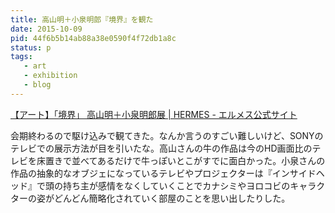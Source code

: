 ```yaml
---
title: 高山明＋小泉明郎『境界』を観た 
date: 2015-10-09
pid: 44f6b5b14ab88a38e0590f4f72db1a8c
status: p
tags:
   - art
   - exhibition
   - blog
---
```


[【アート】「境界」 高山明＋小泉明郎展 | HERMES - エルメス公式サイト][1]

会期終わるので駆け込みで観てきた。なんか言うのすごい難しいけど、SONYのテレビでの展示方法が目を引いたな。高山さんの牛の作品は今のHD画面比のテレビを床置きで並べてあるだけで牛っぽいとこがすでに面白かった。小泉さんの作品の抽象的なオブジェになっているテレビやプロジェクターは『インサイドヘッド』で頭の持ち主が感情をなくしていくことでカナシミやヨロコビのキャラクターの姿がどんどん簡略化されていく部屋のことを思い出したりした。

[1]:	http://www.maisonhermes.jp/ginza/gallery/archives/10076/